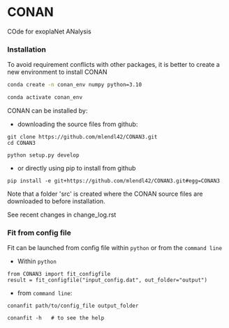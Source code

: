 # CONAN
COde for exoplaNet ANalysis

### Installation
To avoid requirement conflicts with other packages, it is better to create a new environment to install CONAN

```bash
conda create -n conan_env numpy python=3.10

conda activate conan_env
```

CONAN can be installed by: 

- downloading the source files from github: 

```
git clone https://github.com/mlendl42/CONAN3.git
cd CONAN3

python setup.py develop

```

- or directly using pip to install from github
```
pip install -e git+https://github.com/mlendl42/CONAN3.git#egg=CONAN3
```
Note that a folder 'src' is created where the CONAN source files are downloaded to before installation.

See recent changes in change_log.rst


### Fit from config file 
Fit can be launched from config file within `python` or from the `command line`

- Within `python`

```
from CONAN3 import fit_configfile
result = fit_configfile("input_config.dat", out_folder="output")
```
- from `command line`: 

```
conanfit path/to/config_file output_folder 

conanfit -h   # to see the help
```
